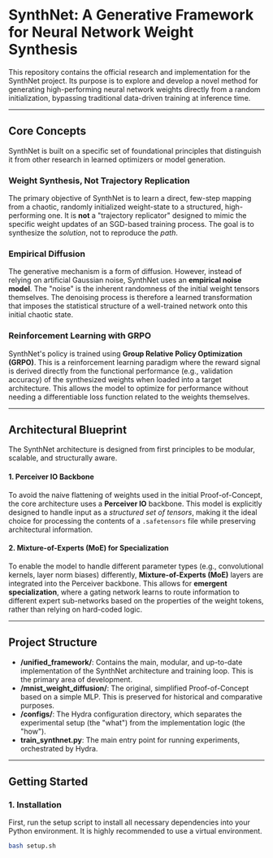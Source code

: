# SynthNet: A Generative Framework for Neural Network Weight Synthesis

This repository contains the official research and implementation for the SynthNet project. Its purpose is to explore and develop a novel method for generating high-performing neural network weights directly from a random initialization, bypassing traditional data-driven training at inference time.

---

## Core Concepts

SynthNet is built on a specific set of foundational principles that distinguish it from other research in learned optimizers or model generation.

### Weight Synthesis, Not Trajectory Replication

The primary objective of SynthNet is to learn a direct, few-step mapping from a chaotic, randomly initialized weight-state to a structured, high-performing one. It is **not** a "trajectory replicator" designed to mimic the specific weight updates of an SGD-based training process. The goal is to synthesize the *solution*, not to reproduce the *path*.

### Empirical Diffusion

The generative mechanism is a form of diffusion. However, instead of relying on artificial Gaussian noise, SynthNet uses an **empirical noise model**. The "noise" is the inherent randomness of the initial weight tensors themselves. The denoising process is therefore a learned transformation that imposes the statistical structure of a well-trained network onto this initial chaotic state.

### Reinforcement Learning with GRPO

SynthNet's policy is trained using **Group Relative Policy Optimization (GRPO)**. This is a reinforcement learning paradigm where the reward signal is derived directly from the functional performance (e.g., validation accuracy) of the synthesized weights when loaded into a target architecture. This allows the model to optimize for performance without needing a differentiable loss function related to the weights themselves.

---

## Architectural Blueprint

The SynthNet architecture is designed from first principles to be modular, scalable, and structurally aware.

#### 1. Perceiver IO Backbone

To avoid the naive flattening of weights used in the initial Proof-of-Concept, the core architecture uses a **Perceiver IO** backbone. This model is explicitly designed to handle input as a *structured set of tensors*, making it the ideal choice for processing the contents of a `.safetensors` file while preserving architectural information.

#### 2. Mixture-of-Experts (MoE) for Specialization

To enable the model to handle different parameter types (e.g., convolutional kernels, layer norm biases) differently, **Mixture-of-Experts (MoE)** layers are integrated into the Perceiver backbone. This allows for **emergent specialization**, where a gating network learns to route information to different expert sub-networks based on the properties of the weight tokens, rather than relying on hard-coded logic.

---

## Project Structure

* **/unified_framework/**: Contains the main, modular, and up-to-date implementation of the SynthNet architecture and training loop. This is the primary area of development.
* **/mnist_weight_diffusion/**: The original, simplified Proof-of-Concept based on a simple MLP. This is preserved for historical and comparative purposes.
* **/configs/**: The Hydra configuration directory, which separates the experimental setup (the "what") from the implementation logic (the "how").
* **train_synthnet.py**: The main entry point for running experiments, orchestrated by Hydra.

---

## Getting Started

### 1. Installation

First, run the setup script to install all necessary dependencies into your Python environment. It is highly recommended to use a virtual environment.

```bash
bash setup.sh